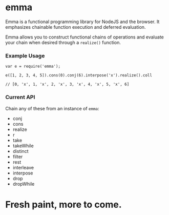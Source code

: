 emma
====

Emma is a functional programming library for NodeJS and the browser.  It
emphasizes chainable function execution and deferred evaluation.

Emma allows you to construct functional chains of operations and
evaluate your chain when desired through a `realize()` function.

### Example Usage
```
var e = require('emma');
```

```
e([1, 2, 3, 4, 5]).cons(0).conj(6).interpose('x').realize().coll

// [0, 'x', 1, 'x', 2, 'x', 3, 'x', 4, 'x', 5, 'x', 6]
```

### Current API

Chain any of these from an instance of `emma`:

* conj
* cons
* realize
* r
* take
* takeWhile
* distinct
* filter
* rest
* interleave
* interpose
* drop
* dropWhile

# Fresh paint, more to come.
